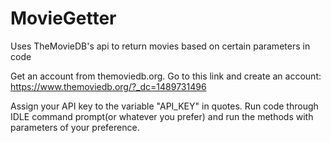 # MovieGetter
Uses TheMovieDB's api to return movies based on certain parameters in code

Get an account from themoviedb.org. Go to this link and create an account:
https://www.themoviedb.org/?_dc=1489731496

Assign your API key to the variable "API_KEY" in quotes.
Run code through IDLE command prompt(or whatever you prefer) and run the methods with parameters of your preference.

